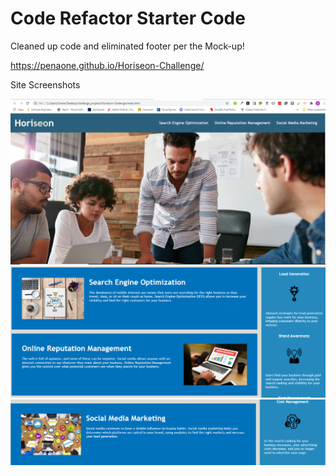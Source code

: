 # Code Refactor Starter Code

Cleaned up code and eliminated footer per the Mock-up!

https://penaone.github.io/Horiseon-Challenge/

Site Screenshots

 ![Alt text](/1stscreenshot.png)
 ![Alt text](/2ndscreenshot.png)
 ![Alt text](3rdscreenshot.png)